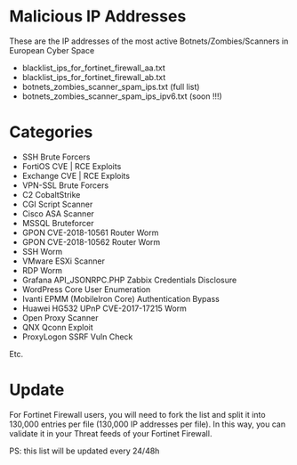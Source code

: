 # Malicious IP Addresses
These are the IP addresses of the most active Botnets/Zombies/Scanners in European Cyber Space

- blacklist_ips_for_fortinet_firewall_aa.txt
- blacklist_ips_for_fortinet_firewall_ab.txt
- botnets_zombies_scanner_spam_ips.txt (full list)
- botnets_zombies_scanner_spam_ips_ipv6.txt (soon !!!)

# Categories

- SSH Brute Forcers
- FortiOS CVE | RCE Exploits
- Exchange CVE | RCE Exploits
- VPN-SSL Brute Forcers
- C2 CobaltStrike
- CGI Script Scanner
- Cisco ASA Scanner
- MSSQL Bruteforcer
- GPON CVE-2018-10561 Router Worm
- GPON CVE-2018-10562 Router Worm
- SSH Worm
- VMware ESXi Scanner
- RDP Worm
- Grafana API_JSONRPC.PHP Zabbix Credentials Disclosure
- WordPress Core User Enumeration
- Ivanti EPMM (MobileIron Core) Authentication Bypass
- Huawei HG532 UPnP CVE-2017-17215 Worm
- Open Proxy Scanner
- QNX Qconn Exploit
- ProxyLogon SSRF Vuln Check

Etc.

# Update

For Fortinet Firewall users, you will need to fork the list and split it into 130,000 entries per file (130,000 IP addresses per file). 
In this way, you can validate it in your Threat feeds of your Fortinet Firewall.

PS: this list will be updated every 24/48h
